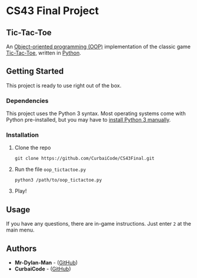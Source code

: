 # CS43 Final Project

## Tic-Tac-Toe

An [Object-oriented programming (OOP)](https://en.wikipedia.org/wiki/Object-oriented_programming) implementation of the classic game [Tic-Tac-Toe](https://en.wikipedia.org/wiki/Tic-tac-toe), written in [Python](https://www.python.org/).

## Getting Started

This project is ready to use right out of the box.

### Dependencies

This project uses the Python 3 syntax. Most operating systems come with Python pre-installed, but you may have to [install Python 3 manually](https://www.python.org/downloads/).

### Installation

 1. Clone the repo

        git clone https://github.com/CurbaiCode/CS43Final.git

 2. Run the file `oop_tictactoe.py`

        python3 /path/to/oop_tictactoe.py

 3. Play!

## Usage

If you have any questions, there are in-game instructions. Just enter `2` at the main menu.

## Authors

 * **Mr-Dylan-Man** - ([GitHub](https://github.com/Mr-Dylan-Man/))
 * **CurbaiCode** - ([GitHub](https://github.com/CurbaiCode/))

